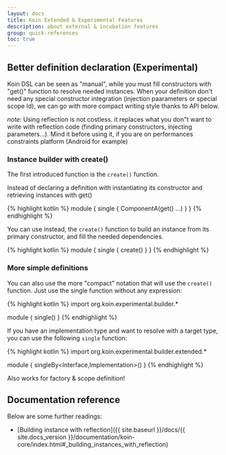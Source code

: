 ```yaml
---
layout: docs
title: Koin Extended & Experimental Features
description: about external & incubation features
group: quick-references
toc: true
---
```


## Better definition declaration (Experimental)

Koin DSL can be seen as "manual", while you must fill constructors with "get()" function to resolve needed instances. When your definition don't need any special constructor integration (injection paarameters
or special scope Id), we can go with more compact writing style thanks to API below.

_note_: Using reflection is not costless. it replaces what you don"t want to write with reflection code (finding primary constructors, injecting parameters...). Mind it before using it, if you are on
performances constraints platform (Android for example)

### Instance builder with create()

The first introduced function is the `create()` function.

Instead of declaring a definition with instantiating its constructor and retrieving instances with get()

{% highlight kotlin %}
module {
    single { ComponentA(get() ...) }
}
{% endhighlight %}

You can use instead, the `create()` function to build an instance from its primary constructor, and fill the needed dependencies.

{% highlight kotlin %}
module {
    single { create<ComponentA>() }
}
{% endhighlight %}

### More simple definitions

You can also use the more "compact" notation that will use the `create()` function. Just use the single function without any expression:

{% highlight kotlin %}
import org.koin.experimental.builder.*

module {
    single<ComponentA>()
}
{% endhighlight %}

If you have an implementation type and want to resolve with a target type, you can use the following `single` function:

{% highlight kotlin %}
import org.koin.experimental.builder.extended.*

module {
    singleBy<Interface,Implementation>()
}
{% endhighlight %}

Also works for factory & scope definition!

## Documentation reference

Below are some further readings:

* [Building instance with reflection]({{ site.baseurl }}/docs/{{ site.docs_version }}/documentation/koin-core/index.html#_building_instances_with_reflection)
